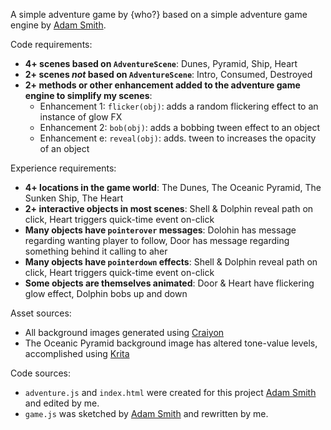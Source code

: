 A simple adventure game by {who?} based on a simple adventure game engine by [Adam Smith](https://github.com/rndmcnlly).

Code requirements:
- **4+ scenes based on `AdventureScene`**: Dunes, Pyramid, Ship, Heart
- **2+ scenes *not* based on `AdventureScene`**: Intro, Consumed, Destroyed
- **2+ methods or other enhancement added to the adventure game engine to simplify my scenes**:
    - Enhancement 1: `flicker(obj)`: adds a random flickering effect to an instance of glow FX
    - Enhancement 2: `bob(obj)`: adds a bobbing tween effect to an object
    - Enhancement e: `reveal(obj)`: adds. tween to increases the opacity of an object

Experience requirements:
- **4+ locations in the game world**: The Dunes, The Oceanic Pyramid, The Sunken Ship, The Heart
- **2+ interactive objects in most scenes**: Shell & Dolphin reveal path on click, Heart triggers quick-time event on-click
- **Many objects have `pointerover` messages**: Dolohin has message regarding wanting player to follow, Door has message regarding something behind it calling to aher
- **Many objects have `pointerdown` effects**: Shell & Dolphin reveal path on click, Heart triggers quick-time event on-click
- **Some objects are themselves animated**: Door & Heart have flickering glow effect, Dolphin bobs up and down

Asset sources:

- All background images generated using [Craiyon](https://www.craiyon.com/)
- The Oceanic Pyramid background image has altered tone-value levels, accomplished using [Krita](https://krita.org/en/)


Code sources:
- `adventure.js` and `index.html` were created for this project [Adam Smith](https://github.com/rndmcnlly) and edited by me.
- `game.js` was sketched by [Adam Smith](https://github.com/rndmcnlly) and rewritten by me.
